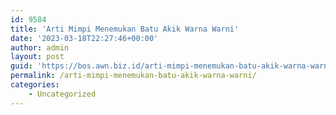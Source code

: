 ```yaml
---
id: 9584
title: 'Arti Mimpi Menemukan Batu Akik Warna Warni'
date: '2023-03-18T22:27:46+00:00'
author: admin
layout: post
guid: 'https://bos.awn.biz.id/arti-mimpi-menemukan-batu-akik-warna-warni/'
permalink: /arti-mimpi-menemukan-batu-akik-warna-warni/
categories:
    - Uncategorized
---
```


